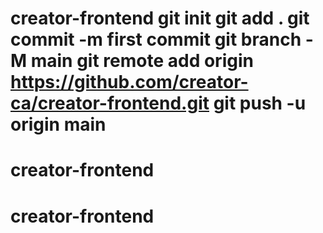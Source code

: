 # creator-frontend git init git add . git commit -m first commit git branch -M main git remote add origin https://github.com/creator-ca/creator-frontend.git git push -u origin main
# creator-frontend
# creator-frontend
